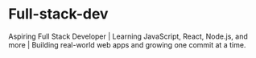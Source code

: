 # Full-stack-dev
Aspiring Full Stack Developer | Learning JavaScript, React, Node.js, and more | Building real-world web apps and growing one commit at a time.
